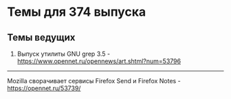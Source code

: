 # Темы для 374 выпуска

## Темы ведущих

1. Выпуск утилиты GNU grep 3.5 - https://www.opennet.ru/opennews/art.shtml?num=53796

---

Mozilla сворачивает сервисы Firefox Send и Firefox Notes - https://opennet.ru/53739/

